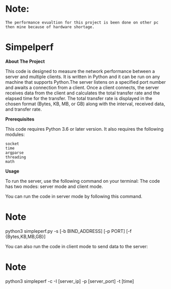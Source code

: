 # Note: 
	The performance evualtion for this project is been done on other pc then mine because of hardware shortage. 
# Simpelperf

**About The Project**

This code is designed to measure the network performance between a server and multiple clients. It is written in Python and it can be run on any machine that supports Python.The server listens on a specified port number and awaits a connection from a client. Once a client connects, the server receives data from the client and calculates the total transfer rate and the elapsed time for the transfer. The total transfer rate is displayed in the chosen format (Bytes, KB, MB, or GB) along with the interval, received data, and transfer rate.

**Prerequisites**

This code requires Python 3.6 or later version. It also requires the following modules:

    socket
    time
    argparse
    threading
    math


**Usage**

To run the server, use the following command on your terminal:
The code has two modes: server mode and client mode.

You can run the code in server mode by following this command.
# Note
python3 simpleperf.py -s [-b BIND_ADDRESS] [-p PORT] [-f {Bytes,KB,MB,GB}]

You can also run the code in client mode to send data to the server:
# Note
python3 simpleperf -c -I [server_ip] -p [server_port] -t [time]

